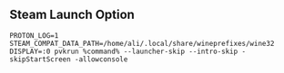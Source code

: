 ## Steam Launch Option
```
PROTON_LOG=1 STEAM_COMPAT_DATA_PATH=/home/ali/.local/share/wineprefixes/wine32 DISPLAY=:0 pvkrun %command% --launcher-skip --intro-skip -skipStartScreen -allowconsole 
```
